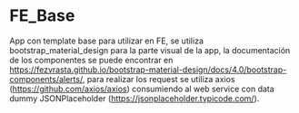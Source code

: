 # FE_Base
App con template base para utilizar en FE, se utiliza bootstrap_material_design para la parte visual de la app, la documentación de los componentes se puede encontrar en https://fezvrasta.github.io/bootstrap-material-design/docs/4.0/bootstrap-components/alerts/, para realizar los request se utiliza axios (https://github.com/axios/axios) consumiendo al web service con data dummy JSONPlaceholder (https://jsonplaceholder.typicode.com/).
